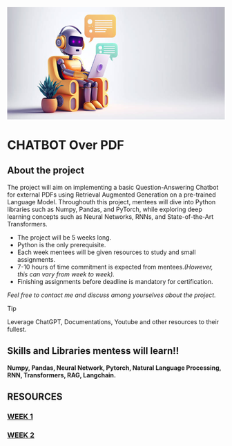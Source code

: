![banner](/misc/banner_1.jpeg)

# CHATBOT Over PDF 

## About the project

The project will aim on implementing a basic Question-Answering Chatbot for external PDFs using Retrieval Augmented Generation on a pre-trained Language Model. Throughouth this project, mentees will dive into Python libraries such as Numpy, Pandas, and PyTorch, while exploring deep learning concepts such as Neural Networks, RNNs, and State-of-the-Art Transformers. 


- The project will be 5 weeks long. 
- Python is the only prerequisite.
- Each week mentees will be given resources to study and small assignments.
- 7-10 hours of time commitment is expected from mentees._(However, this can vary from week to week)._
- Finishing assignments before deadline is mandatory for certification.


_Feel free to contact me and discuss among yourselves about the project._


> [!TIP]
> Leverage ChatGPT, Documentations, Youtube and other resources to their fullest. 


## Skills and Libraries mentess will learn!!

**Numpy, Pandas, Neural Network, Pytorch, Natural Language Processing, RNN, Transformers, RAG, Langchain.**

## RESOURCES

### [WEEK 1](./WEEK%201/)

### [WEEK 2](./WEEK%202/)


